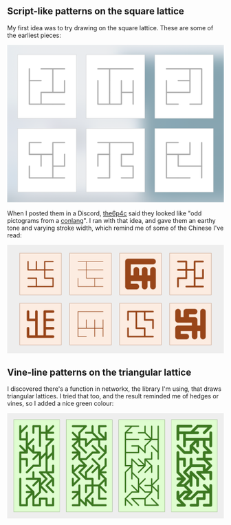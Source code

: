 ## Script-like patterns on the square lattice

My first idea was to try drawing on the square lattice.
These are some of the earliest pieces:

<img src="./1-brown-squares/conlang.PNG">

When I posted them in a Discord, [the6p4c](https://the6p4c.github.io) said they looked like "odd pictograms from a [conlang](https://en.wikipedia.org/wiki/Constructed_language)".
I ran with that idea, and gave them an earthy tone and varying stroke width, which remind me of some of the Chinese I've read:

<img src="./1-brown-squares/brown-squares.png">

## Vine-line patterns on the triangular lattice

I discovered there's a function in networkx, the library I'm using, that draws triangular lattices.
I tried that too, and the result reminded me of hedges or vines, so I added a nice green colour:

<img src="./2-vines/vines.png">